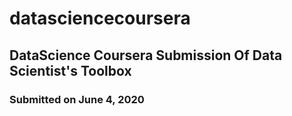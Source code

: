 # datasciencecoursera
## DataScience Coursera Submission Of Data Scientist's Toolbox
### Submitted on June 4, 2020

